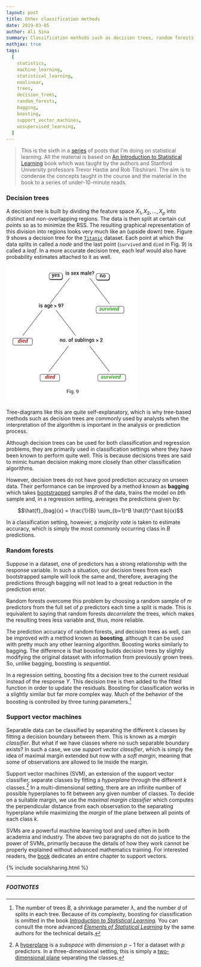 ```yaml
---
layout: post
title: Other classification methods
date: 2019-03-05
author: Ali Sina
summary: Classification methods such as decision trees, random forests, and support vector machines are powerful methods used by industry professionals to solve a wide range of real-world problems. For example, Microsoft's Kinect gaming platform uses decision trees under the hood for real-time human pose recognition.
mathjax: true
tags:
  [
    statistics,
    machine_learning,
    statistical_learning,
    nonlinear,
    trees,
    decision_trees,
    random_forests,
    bagging,
    boosting,
    support_vector_machines,
    unsupervised_learning,
  ]
---
```


> This is the sixth in a [series](https://alisiina.github.io/2019/01/28/statistical-learning-series.html) of posts that I'm doing on statistical learning. All the material is based on [An Introduction to Statistical Learning](http://www-bcf.usc.edu/~gareth/ISL/) book which was taught by the authors and Stanford University professors Trevor Hastie and Rob Tibshirani. The aim is to condense the concepts taught in the course and the material in the book to a series of under-10-minute reads.

### Decision trees

A decision tree is built by dividing the feature space $X_1, X_2,...,X_p$ into distinct and non-overlapping regions. The data is then split at certain cut points so as to minimize the RSS. The resulting graphical representation of this division into regions looks very much like an (upside down) tree. Figure 9 shows a decision tree for the [`Titanic`](https://vincentarelbundock.github.io/Rdatasets/doc/carData/TitanicSurvival.html) dataset. Each point at which the data splits in called a _node_ and the last point (`survived` and `died` in Fig. 9) is called a _leaf_. In a more accurate decision tree, each leaf would also have probability estimates attached to it as well.

![fig9](images/stat-learning-series/fig9.png)

Tree-diagrams like this are quite self-explanatory, which is why tree-based methods such as decision trees are commonly used by analysts when the interpretation of the algorithm is important in the analysis or prediction process.

Although decision trees can be used for both classification and regression problems, they are primarily used in classification settings where they have been known to perform quite well. This is because decisions trees are said to mimic human decision making more closely than other classification algorithms.

However, decision trees do not have good prediction accuracy on unseen data. Their performance can be improved by a method known as **bagging** which takes [bootstrapped](https://alisiina.github.io/2019/02/13/resampling-methods.html) samples $B$ of the data, trains the model on $b$th sample and, in a regression setting, averages the predictions given by:

$$\hat{f}_{bag}(x) = \frac{1}{B} \sum_{b=1}^B \hat{f}^{\ast b}(x)$$

In a classification setting, however, a _majority vote_ is taken to estimate accuracy, which is simply the most commonly occurring class in $B$ predictions.

### Random forests

Suppose in a dataset, one of predictors has a strong relationship with the response variable. In such a situation, our decision trees from each bootstrapped sample will look the same and, therefore, averaging the predictions through bagging will not lead to a great reduction in the prediction error.

Random forests overcome this problem by choosing a random sample of $m$ predictors from the full set of $p$ predictors each time a split is made. This is equivalent to saying that random forests _decorrelate_ the trees, which makes the resulting trees less variable and, thus, more reliable.

The prediction accuracy of random forests, and decision trees as well, can be improved with a method known as **boosting**, although it can be used with pretty much any other learning algorithm. Boosting works similarly to bagging. The difference is that boosting builds decision trees by slightly modifying the original dataset with information from previously grown trees. So, unlike bagging, boosting is _sequential_.

In a regression setting, boosting fits a decision tree to the current residual instead of the response $Y$. This decision tree is then added to the fitted function in order to update the residuals. Boosting for classification works in a slightly similar but far more complex way. Much of the behavior of the boosting is controlled by three tuning parameters.[^1]

### Support vector machines

Separable data can be classified by separating the different $k$ classes by fitting a decision boundary between them. This is known as a _margin classifier_. But what if we have classes where no such separable boundary exists? In such a case, we use _support vector classifier_, which is simply the idea of maximal margin extended but now with a _soft margin_, meaning that some of observations are allowed to lie inside the margin.

Support vector machines (SVM), an extension of the support vector classifier, separate classes by fitting a _hyperplane_ through the different $k$ classes.[^2] In a multi-dimensional setting, there are an infinite number of possible hyperplanes to fit between any given number of classes. To decide on a suitable margin, we use the _maximal margin classifier_ which computes the perpendicular distance from each observation to the separating hyperplane while maximizing the _margin_ of the plane between all points of each class $k$.

SVMs are a powerful machine learning tool and used often in both academia and industry. The above two paragraphs do not do justice to the power of SVMs, primarily because the details of how they work cannot be properly explained without advanced mathematics training. For interested readers, the [book](https://www-bcf.usc.edu/~gareth/ISL/) dedicates an entire chapter to support vectors.

{% include socialsharing.html %}

---

##### FOOTNOTES

[^1]: The number of trees $B$, a shrinkage parameter $\lambda$, and the number $d$ of splits in each tree. Because of its complexity, boosting for classification is omitted in the book _[Introduction to Statistical Learning](https://www-bcf.usc.edu/~gareth/ISL/)_. You can consult the more advanced _[Elements of Statistical Learning](https://web.stanford.edu/~hastie/ElemStatLearn/)_ by the same authors for the technical details.
[^2]: A [hyperplane](https://en.wikipedia.org/wiki/Hyperplane) is a _subspace_ with dimension $p-1$ for a dataset with $p$ predictors. In a three-dimensional setting, this is simply a [two-dimensional plane](https://medium.com/data-science-group-iitr/support-vector-machines-svm-unraveled-e0e7e3ccd49b) separating the classes.

